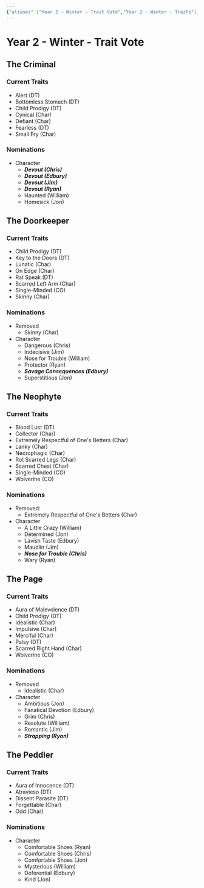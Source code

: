 ```yaml
---
{"aliases":["Year 2 - Winter - Trait Vote","Year 2 - Winter - Traits"],"date-created":"2024-08-23T15:52","date-modified":"2024-08-25T14:08","dg-publish":true,"tags":["moonrise"],"title":"Year 2 - Winter - Trait Vote","dg-path":"moonrise/Year 2 - Winter - Trait Vote.md","permalink":"/moonrise/year-2-winter-trait-vote/","dgPassFrontmatter":true}
---
```



# Year 2 - Winter - Trait Vote

## The Criminal

### Current Traits

- Alert (DT)
- Bottomless Stomach (DT)
- Child Prodigy (DT)
- Cynical (Char)
- Defiant (Char)
- Fearless (DT)
- Small Fry (Char)

### Nominations

- Character
  - ***Devout (Chris)***
  - ***Devout (Edbury)***
  - ***Devout (Jim)***
  - ***Devout (Ryan)***
  - Haunted (William)
  - Homesick (Jon)

## The Doorkeeper

### Current Traits

- Child Prodigy (DT)
- Key to the Doors (DT)
- Lunatic (Char)
- On Edge (Char)
- Rat Speak (DT)
- Scarred Left Arm (Char)
- Single-Minded (CO)
- Skinny (Char)

### Nominations

- Removed
  - Skinny (Char)
- Character
  - Dangerous (Chris)
  - Indecisive (Jim)
  - Nose for Trouble (William)
  - Protector (Ryan)
  - ***Savage Consequences (Edbury)***
  - Superstitious (Jon)

## The Neophyte

### Current Traits

- Blood Lust (DT)
- Collector (Char)
- Extremely Respectful of One's Betters (Char)
- Lanky (Char)
- Necrophagic (Char)
- Rot Scarred Legs (Char)
- Scarred Chest (Char)
- Single-Minded (CO)
- Wolverine (CO)

### Nominations

- Removed:
  - Extremely Respectful of One's Betters (Char)
- Character
  - A Little Crazy (William)
  - Determined (Jon)
  - Lavish Taste (Edbury)
  - Maudlin (Jim)
  - ***Nose for Trouble (Chris)***
  - Wary (Ryan)

## The Page

### Current Traits

- Aura of Malevolence (DT)
- Child Prodigy (DT)
- Idealistic (Char)
- Impulsive (Char)
- Merciful (Char)
- Palsy (DT)
- Scarred Right Hand (Char)
- Wolverine (CO)

### Nominations

- Removed
  - Idealistic (Char)
- Character
  - Ambitious (Jon)
  - Fanatical Devotion (Edbury)
  - Grim (Chris)
  - Resolute (William)
  - Romantic (Jim)
  - _**Strapping (Ryan)**_

## The Peddler

### Current Traits

- Aura of Innocence (DT)
- Atravieso (DT)
- Dissent Parasite (DT)
- Forgettable (Char)
- Odd (Char)

### Nominations

- Character
  - Comfortable Shoes (Ryan)
  - Comfortable Shoes (Chris)
  - Comfortable Shoes (Jon)
  - Mysterious (William)
  - Deferential (Edbury)
  - Kind (Jon)
